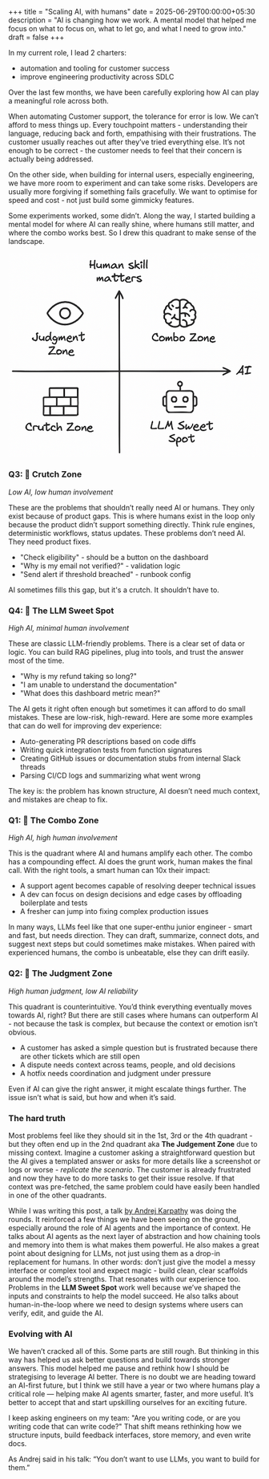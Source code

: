 +++
title = "Scaling AI, with humans"
date = 2025-06-29T00:00:00+05:30
description = "AI is changing how we work. A mental model that helped me focus on what to focus on, what to let go, and what I need to grow into."
draft = false
+++

In my current role, I lead 2 charters:
- automation and tooling for customer success
- improve engineering productivity across SDLC

Over the last few months, we have been carefully exploring how AI can play a meaningful role across both.

When automating Customer support, the tolerance for error is low. We can’t afford to mess things up. Every touchpoint matters - understanding their language, reducing back and forth, empathising with their frustrations. The customer usually reaches out after they’ve tried everything else. It’s not enough to be correct - the customer needs to feel that their concern is actually being addressed.

On the other side, when building for internal users, especially engineering, we have more room to experiment and can take some risks. Developers are usually more forgiving if something fails gracefully. We want to optimise for speed and cost - not just build some gimmicky features.

Some experiments worked, some didn’t. Along the way, I started building a mental model for where AI can really shine, where humans still matter, and where the combo works best. So I drew this quadrant to make sense of the landscape.

![AI vs Humans Quadrant](ai-and-humans.png)

### Q3: 🧱 Crutch Zone  
*Low AI, low human involvement*

These are the problems that shouldn’t really need AI or humans. They only exist because of product gaps. This is where humans exist in the loop only because the product didn’t support something directly. Think rule engines, deterministic workflows, status updates. These problems don’t need AI. They need product fixes.

- "Check eligibility" - should be a button on the dashboard  
- "Why is my email not verified?" - validation logic  
- "Send alert if threshold breached" - runbook config

AI sometimes fills this gap, but it's a crutch. It shouldn’t have to.

### Q4: 🤖 The LLM Sweet Spot  
*High AI, minimal human involvement*

These are classic LLM-friendly problems. There is a clear set of data or logic. You can build RAG pipelines, plug into tools, and trust the answer most of the time.

- "Why is my refund taking so long?"  
- "I am unable to understand the documentation"  
- "What does this dashboard metric mean?"

The AI gets it right often enough but sometimes it can afford to do small mistakes. These are low-risk, high-reward. Here are some more examples that can do well for improving dev experience:

- Auto-generating PR descriptions based on code diffs  
- Writing quick integration tests from function signatures  
- Creating GitHub issues or documentation stubs from internal Slack threads  
- Parsing CI/CD logs and summarizing what went wrong

The key is: the problem has known structure, AI doesn’t need much context, and mistakes are cheap to fix.

### Q1: 🧠 The Combo Zone  
*High AI, high human involvement*

This is the quadrant where AI and humans amplify each other. The combo has a compounding effect. AI does the grunt work, human makes the final call. With the right tools, a smart human can 10x their impact:

- A support agent becomes capable of resolving deeper technical issues  
- A dev can focus on design decisions and edge cases by offloading boilerplate and tests  
- A fresher can jump into fixing complex production issues

In many ways, LLMs feel like that one super-enthu junior engineer - smart and fast, but needs direction. They can draft, summarize, connect dots, and suggest next steps but could sometimes make mistakes. When paired with experienced humans, the combo is unbeatable, else they can drift easily.

### Q2: 👀 The Judgment Zone  
*High human judgment, low AI reliability*

This quadrant is counterintuitive. You’d think everything eventually moves towards AI, right? But there are still cases where humans can outperform AI - not because the task is complex, but because the context or emotion isn’t obvious.

- A customer has asked a simple question but is frustrated because there are other tickets which are still open  
- A dispute needs context across teams, people, and old decisions  
- A hotfix needs coordination and judgment under pressure

Even if AI can give the right answer, it might escalate things further. The issue isn’t what is said, but how and when it’s said.

### The hard truth

Most problems feel like they should sit in the 1st, 3rd or the 4th quadrant - but they often end up in the 2nd quadrant aka **The Judgement Zone** due to missing context. Imagine a customer asking a straightforward question but the AI gives a templated answer or asks for more details like a screenshot or logs or worse - *replicate the scenario*. The customer is already frustrated and now they have to do more tasks to get their issue resolve. If that context was pre-fetched, the same problem could have easily been handled in one of the other quadrants.

While I was writing this post, a talk [by Andrej Karpathy](https://youtu.be/LCEmiRjPEtQ?si=e_TVa6I6WZVOlrru) was doing the rounds. It reinforced a few things we have been seeing on the ground, especially around the role of AI agents and the importance of context. He talks about AI agents as the next layer of abstraction and how chaining tools and memory into them is what makes them powerful. He also makes a great point about designing for LLMs, not just using them as a drop-in replacement for humans. In other words: don’t just give the model a messy interface or complex tool and expect magic - build clean, clear scaffolds around the model’s strengths. That resonates with our experience too. Problems in the **LLM Sweet Spot** work well because we’ve shaped the inputs and constraints to help the model succeed. He also talks about human-in-the-loop where we need to design systems where users can verify, edit, and guide the AI.

### Evolving with AI

We haven’t cracked all of this. Some parts are still rough. But thinking in this way has helped us ask better questions and build towards stronger answers. This model helped me pause and rethink how I should be strategising to leverage AI better. There is no doubt we are heading toward an AI-first future, but I think we still have a year or two where humans play a critical role — helping make AI agents smarter, faster, and more useful. It’s better to accept that and start upskilling ourselves for an exciting future.

I keep asking engineers on my team: "Are you writing code, or are you writing code that can write code?" That shift means rethinking how we structure inputs, build feedback interfaces, store memory, and even write docs.

As Andrej said in his talk: “You don’t want to use LLMs, you want to build for them.”